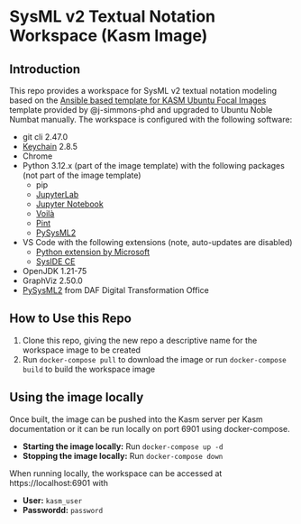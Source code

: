 # SysML v2 Textual Notation Workspace (Kasm Image)

## Introduction

This repo provides a workspace for SysML v2 textual notation modeling based on the [Ansible based template for KASM Ubuntu Focal Images](https://github.com/j-simmons-phd/kasm-core-focal-template) template provided by @j-simmons-phd and upgraded to Ubuntu Noble Numbat manually.  The workspace is configured with the following software:

- git cli 2.47.0
- [Keychain](https://www.funtoo.org/Keychain) 2.8.5
- Chrome
- Python 3.12.x (part of the image template) with the following packages (not part of the image template)
    - pip
    - [JupyterLab](https://jupyter.org/)
    - [Jupyter Notebook](https://jupyter.org/)
    - [Voilà](https://voila.readthedocs.io/en/stable/index.html)
    - [Pint](https://pint.readthedocs.io/en/stable/)
    - [PySysML2](https://github.com/DAF-Digital-Transformation-Office/PySysML2)
- VS Code with the following extensions (note, auto-updates are disabled)
    - [Python extension by Microsoft](https://marketplace.visualstudio.com/items?itemName=ms-python.python)
    - [SysIDE CE](https://marketplace.visualstudio.com/items?itemName=sensmetry.sysml-2ls)
- OpenJDK 1.21-75
- GraphViz 2.50.0
- [PySysML2](https://github.com/DAF-Digital-Transformation-Office/PySysML2) from DAF Digital Transformation Office

## How to Use this Repo

1. Clone this repo, giving the new repo a descriptive name for the workspace image to be created
1. Run `docker-compose pull` to download the image or run `docker-compose build` to build the workspace image 

## Using the image locally

Once built, the image can be pushed into the Kasm server per Kasm documentation or it can be run locally on port 6901 using docker-compose.

- **Starting the image locally:** Run `docker-compose up -d`
- **Stopping the image locally:** Run `docker-compose down`

When running locally, the workspace can be accessed at https://localhost:6901 with
- **User:** `kasm_user`
- **Passwordd:** `password`
